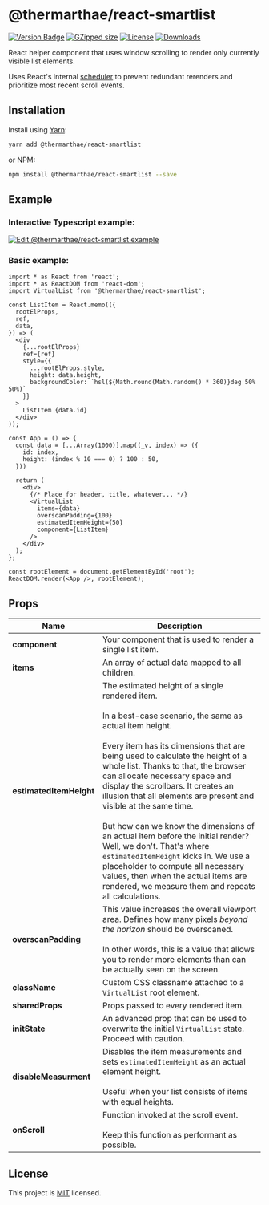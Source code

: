 # @thermarthae/react-smartlist

[![Version Badge][npm-version-svg]][package-url]
[![GZipped size][npm-minzip-svg]][bundlephobia-url]
[![License][license-image]][license-url]
[![Downloads][downloads-image]][downloads-url]

React helper component that uses window scrolling to render only currently visible list elements.

Uses React's internal [scheduler](https://www.npmjs.com/package/scheduler) to prevent redundant rerenders and prioritize most recent scroll events.

## Installation

Install using [Yarn](https://yarnpkg.com):

```sh
yarn add @thermarthae/react-smartlist
```

or NPM:

```sh
npm install @thermarthae/react-smartlist --save
```

## Example

### Interactive Typescript example:

[![Edit @thermarthae/react-smartlist example](https://codesandbox.io/static/img/play-codesandbox.svg)](https://codesandbox.io/s/thermarthae-react-smartlist-example-hf48l?fontsize=14&hidenavigation=1&theme=dark)


### Basic example:
```tsx
import * as React from 'react';
import * as ReactDOM from 'react-dom';
import VirtualList from '@thermarthae/react-smartlist';

const ListItem = React.memo(({
  rootElProps,
  ref,
  data,
}) => (
  <div
    {...rootElProps}
    ref={ref}
    style={{
      ...rootElProps.style,
      height: data.height,
      backgroundColor: `hsl(${Math.round(Math.random() * 360)}deg 50% 50%)`
    }}
  >
    ListItem {data.id}
  </div>
));

const App = () => {
  const data = [...Array(1000)].map((_v, index) => ({
    id: index,
    height: (index % 10 === 0) ? 100 : 50,
  }))

  return (
    <div>
      {/* Place for header, title, whatever... */}
      <VirtualList
        items={data}
        overscanPadding={100}
        estimatedItemHeight={50}
        component={ListItem}
      />
    </div>
  );
};

const rootElement = document.getElementById('root');
ReactDOM.render(<App />, rootElement);

```

## Props

| Name                    | Description |
| ----------------------- | ----------- |
| **component**           | Your component that is used to render a single list item. |
| **items**               | An array of actual data mapped to all children. |
| **estimatedItemHeight** | The estimated height of a single rendered item.<br /><br />In a best-case scenario, the same as actual item height.<br /><br />Every item has its dimensions that are being used to calculate the height of a whole list. Thanks to that, the browser can allocate necessary space and display the scrollbars. It creates an illusion that all elements are present and visible at the same time.<br /><br />But how can we know the dimensions of an actual item before the initial render? Well, we don't. That's where `estimatedItemHeight` kicks in. We use a placeholder to compute all necessary values, then when the actual items are rendered, we measure them and repeats all calculations. |
| **overscanPadding**     | This value increases the overall viewport area. Defines how many pixels *beyond the horizon* should be overscaned.<br /><br />In other words, this is a value that allows you to render more elements than can be actually seen on the screen. |
| **className**           | Custom CSS classname attached to a `VirtualList` root element. |
| **sharedProps**         | Props passed to every rendered item. |
| **initState**           | An advanced prop that can be used to overwrite the initial `VirtualList` state. Proceed with caution. |
| **disableMeasurment**   | Disables the item measurements and sets `estimatedItemHeight` as an actual element height.<br /><br />Useful when your list consists of items with equal heights. |
| **onScroll**             | Function invoked at the scroll event.<br /><br />Keep this function as performant as possible. |

## License

This project is [MIT][license-url] licensed.

[package-url]: https://npmjs.org/package/@thermarthae/react-smartlist
[npm-version-svg]: https://img.shields.io/npm/v/@thermarthae/react-smartlist.svg
[npm-minzip-svg]:
  https://img.shields.io/bundlephobia/minzip/@thermarthae/react-smartlist.svg
[bundlephobia-url]:
  https://bundlephobia.com/result?p=@thermarthae/react-smartlist
[license-image]: https://img.shields.io/npm/l/@thermarthae/react-smartlist.svg
[license-url]: LICENSE.md
[downloads-image]: https://img.shields.io/npm/dm/@thermarthae/react-smartlist.svg
[downloads-url]:
  https://npm-stat.com/charts.html?package=@thermarthae/react-smartlist
